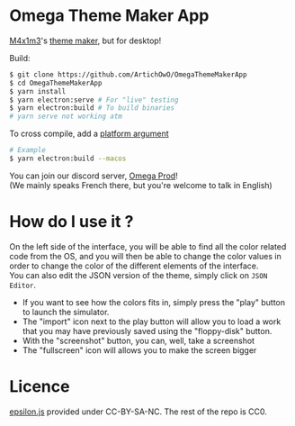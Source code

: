 # Omega Theme Maker App
[M4x1m3](https://github.com/M4xi1m3)'s [theme maker](https://github.com/M4xi1m3/Omega-ThMkr), but for desktop!

Build:
```bash
$ git clone https://github.com/ArtichOwO/OmegaThemeMakerApp
$ cd OmegaThemeMakerApp
$ yarn install
$ yarn electron:serve # For "live" testing
$ yarn electron:build # To build binaries
# yarn serve not working atm
```
To cross compile, add a [platform argument](https://www.electron.build/cli)
```bash
# Example
$ yarn electron:build --macos
```

You can join our discord server, [Omega Prod](https://discord.gg/u5Hxn2Cmt3)!  
(We mainly speaks French there, but you're welcome to talk in English)

# How do I use it ?
On the left side of the interface, you will be able to find all the color related code from the OS, and you will then be able to change the color values in order to change the color of the different elements of the interface.  
You can also edit the JSON version of the theme, simply click on `JSON Editor`.
  
+ If you want to see how the colors fits in, simply press the "play" button to launch the simulator.  
+ The "import" icon next to the play button will allow you to load a work that you may have previously saved using the "floppy-disk" button.  
+ With the "screenshot" button, you can, well, take a screenshot
+ The "fullscreen" icon will allows you to make the screen bigger

# Licence
[epsilon.js](https://github.com/ArtichOwO/OmegaThemeMakerApp/blob/dev/src/external-js/epsilon.js) provided under CC-BY-SA-NC. The rest of the repo is CC0.

